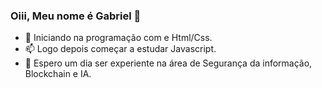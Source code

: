 ### Oiii, Meu nome é Gabriel 👋
- 🌱 Iniciando na programação com e Html/Css.
- 📫 Logo depois começar a estudar Javascript.
- 🔭 Espero um dia ser experiente na área de Segurança da informação, Blockchain e IA.
<!--
**Halowemwn/halowemwn** is a ✨ _special_ ✨ repository because its `README.md` (this file) appears on your GitHub profile.

Here are some ideas to get you started:

- 🔭 I’m currently working on ...
- 🌱 I’m currently learning ...
- 👯 I’m looking to collaborate on ...
- 🤔 I’m looking for help with ...
- 💬 Ask me about ...
- 📫 How to reach me: ...
- 😄 Pronouns: ...
- ⚡ Fun fact: ...
-->

